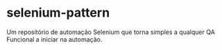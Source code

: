 # selenium-pattern
Um repositório de automação Selenium que torna simples a qualquer QA Funcional a iniciar na automação.
